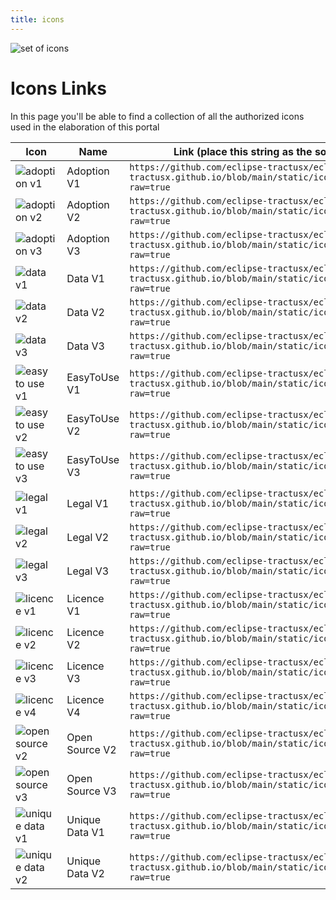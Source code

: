 ```yaml
---
title: icons
---
```


![set of icons](@site/static/img/icon-set-header-min.png)

# Icons Links

In this page you'll be able to find a collection of all the authorized icons used in the elaboration of this portal

| Icon                                                  | Name         | Link (place this string as the source of your image)                                                  |
|-------------------------------------------------------|--------------|-------------------------------------------------------------------------------------------------------|
|![adoption v1](@site/static/icons/Icon_Adoption_V1.svg)|Adoption V1    | `https://github.com/eclipse-tractusx/eclipse-tractusx.github.io/blob/main/static/icons/Icon_Adoption_V1.svg?raw=true`|
|![adoption v2](@site/static/icons/Icon_Adoption_V2.svg)|Adoption V2    | `https://github.com/eclipse-tractusx/eclipse-tractusx.github.io/blob/main/static/icons/Icon_Adoption_V2.svg?raw=true`|
|![adoption v3](@site/static/icons/Icon_Adoption_V3.svg)|Adoption V3    | `https://github.com/eclipse-tractusx/eclipse-tractusx.github.io/blob/main/static/icons/Icon_Adoption_V3.svg?raw=true`|
|![data v1](@site/static/icons/Icon_Data_V1.svg)        |Data V1        | `https://github.com/eclipse-tractusx/eclipse-tractusx.github.io/blob/main/static/icons/Icon_Data_V1.svg?raw=true`|
|![data v2](@site/static/icons/Icon_Data_V2.svg)        |Data V2        | `https://github.com/eclipse-tractusx/eclipse-tractusx.github.io/blob/main/static/icons/Icon_Data_V2.svg?raw=true`|
|![data v3](@site/static/icons/Icon_Data_V3.svg)        |Data V3        | `https://github.com/eclipse-tractusx/eclipse-tractusx.github.io/blob/main/static/icons/Icon_Data_V3.svg?raw=true`|
|![easy to use v1](@site/static/icons/Icon_Easy_to_use_V1.svg)|EasyToUse V1| `https://github.com/eclipse-tractusx/eclipse-tractusx.github.io/blob/main/static/icons/Icon_Easy_to_use_V1.svg?raw=true`|
|![easy to use v2](@site/static/icons/Icon_Easy_to_use_V2.svg)|EasyToUse V2| `https://github.com/eclipse-tractusx/eclipse-tractusx.github.io/blob/main/static/icons/Icon_Easy_to_use_V2.svg?raw=true`|
|![easy to use v3](@site/static/icons/Icon_Easy_to_use_V3.svg)|EasyToUse V3| `https://github.com/eclipse-tractusx/eclipse-tractusx.github.io/blob/main/static/icons/Icon_Easy_to_use_V3.svg?raw=true`|
|![legal v1](@site/static/icons/Icon_Legal_V1.svg)      |Legal V1| `https://github.com/eclipse-tractusx/eclipse-tractusx.github.io/blob/main/static/icons/Icon_Legal_V1.svg?raw=true`|
|![legal v2](@site/static/icons/Icon_Legal_V2.svg)      |Legal V2| `https://github.com/eclipse-tractusx/eclipse-tractusx.github.io/blob/main/static/icons/Icon_Legal_V2.svg?raw=true`|
|![legal v3](@site/static/icons/Icon_Legal_V3.svg)      |Legal V3| `https://github.com/eclipse-tractusx/eclipse-tractusx.github.io/blob/main/static/icons/Icon_Legal_V3.svg?raw=true`|
|![licence v1](@site/static/icons/Icon_Licence_V1.svg)  |Licence V1| `https://github.com/eclipse-tractusx/eclipse-tractusx.github.io/blob/main/static/icons/Icon_Licence_V1.svg?raw=true`|
|![licence v2](@site/static/icons/Icon_Licence_V2.svg)  |Licence V2| `https://github.com/eclipse-tractusx/eclipse-tractusx.github.io/blob/main/static/icons/Icon_Licence_V2.svg?raw=true`|
|![licence v3](@site/static/icons/Icon_Licence_V3.svg)  |Licence V3| `https://github.com/eclipse-tractusx/eclipse-tractusx.github.io/blob/main/static/icons/Icon_Licence_V3.svg?raw=true`|
|![licence v4](@site/static/icons/Icon_Licence_V4.svg)  |Licence V4| `https://github.com/eclipse-tractusx/eclipse-tractusx.github.io/blob/main/static/icons/Icon_Licence_V4.svg?raw=true`|
|![open source v2](@site/static/icons/Icon_Open_Source_V2.svg) |Open Source V2| `https://github.com/eclipse-tractusx/eclipse-tractusx.github.io/blob/main/static/icons/Icon_Open_Source_V2.svg?raw=true`|
|![open source v3](@site/static/icons/Icon_Open_Source_V3.svg) |Open Source V3| `https://github.com/eclipse-tractusx/eclipse-tractusx.github.io/blob/main/static/icons/Icon_Open_Source_V3.svg?raw=true`|
|![unique data v1](@site/static/icons/Icon_Unique_Data_V1.svg) |Unique Data V1| `https://github.com/eclipse-tractusx/eclipse-tractusx.github.io/blob/main/static/icons/Icon_Unique_Data_V1.svg?raw=true`|
|![unique data v2](@site/static/icons/Icon_Unique_Data_V2.svg) |Unique Data V2| `https://github.com/eclipse-tractusx/eclipse-tractusx.github.io/blob/main/static/icons/Icon_Unique_Data_V2.svg?raw=true`|
